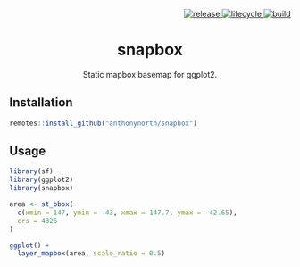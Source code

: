 <p align=
"right">
  <a href="https://github.com/anthonynorth/snapbox/releases/latest">
    <img src="https://img.shields.io/github/v/release/anthonynorth/snapbox?sort=semver&style=flat-square" alt="release">
  </a>
  <a href="https://www.tidyverse.org/lifecycle/#experimental">
    <img src="https://img.shields.io/badge/lifecycle-experimental-orange?style=flat-square" alt="lifecycle" />
  </a>
  <a href="https://travis-ci.com/anthonynorth/snapbox">
    <img src="https://img.shields.io/travis/com/anthonynorth/snapbox?style=flat-square" alt="build">
  </a>
</p>

<h1 align="center">snapbox</h1>

<p align="center">
  Static mapbox basemap for ggplot2.
</p>

## Installation

```r
remotes::install_github("anthonynorth/snapbox")
```

## Usage
```r
library(sf)
library(ggplot2)
library(snapbox)

area <- st_bbox(
  c(xmin = 147, ymin = -43, xmax = 147.7, ymax = -42.65),
  crs = 4326
)

ggplot() +
  layer_mapbox(area, scale_ratio = 0.5)
```
